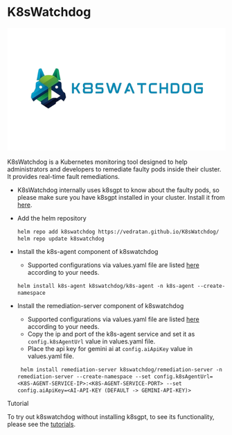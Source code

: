 # K8sWatchdog

<a>![logo](image/k8swatchdog.png)</a>


K8sWatchdog is a Kubernetes monitoring tool designed to help administrators and developers to remediate faulty pods inside their cluster. It provides real-time fault remediations.

- K8sWatchdog internally uses k8sgpt to know about the faulty pods, so please make sure you have k8sgpt installed in your cluster. Install it from [here](https://github.com/k8sgpt-ai/k8sgpt-operator).

- Add the helm repository
  ```console
  helm repo add k8swatchdog https://vedratan.github.io/K8sWatchdog/
  helm repo update k8swatchdog
  ```

- Install the k8s-agent component of k8swatchdog
  - Supported configurations via values.yaml file are listed [here](./charts/k8s-agent/README.md)  according to your needs.
  ```console
  helm install k8s-agent k8swatchdog/k8s-agent -n k8s-agent --create-namespace
  ```
- Install the remediation-server component of k8swatchdog
  - Supported configurations via values.yaml file are listed [here](./charts/remediation-server/README.md)  according to your needs.
  - Copy the ip and port of the k8s-agent service and set it as `config.k8sAgentUrl` value in values.yaml file.
  - Place the api key for gemini ai at `config.aiApiKey` value in values.yaml file.
  ```console
   helm install remediation-server k8swatchdog/remediation-server -n remediation-server --create-namespace --set config.k8sAgentUrl=<K8S-AGENT-SERVICE-IP>:<K8S-AGENT-SERVICE-PORT> --set config.aiApiKey=<AI-API-KEY (DEFAULT -> GEMINI-API-KEY)>
  ```

Tutorial

To try out k8swatchdog without installing k8sgpt, to see its functionality, please see the [tutorials](./tutorial.md).
